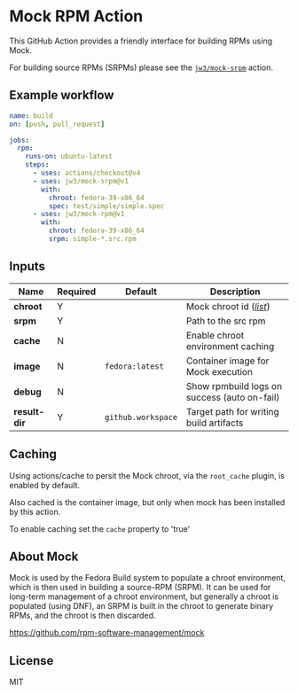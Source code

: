 Mock RPM Action
===

This GitHub Action provides a friendly interface for building RPMs using Mock.

For building source RPMs (SRPMs) please see the [`jw3/mock-srpm`](https://github.com/jw3/mock-srpm) action.

## Example workflow

```yaml
name: build
on: [push, pull_request]

jobs:
  rpm:
    runs-on: ubuntu-latest
    steps:
      - uses: actions/checkout@v4
      - uses: jw3/mock-srpm@v1
        with:
          chroot: fedora-39-x86_64
          spec: test/simple/simple.spec
      - uses: jw3/mock-rpm@v1
        with:
          chroot: fedora-39-x86_64
          srpm: simple-*.src.rpm
```

## Inputs

| Name           | Required | Default            | Description                                                                                                     |
|----------------|----------|--------------------|-----------------------------------------------------------------------------------------------------------------|
| **chroot**     | Y        |                    | Mock chroot id ([_list_](https://github.com/rpm-software-management/mock/tree/main/mock-core-configs/etc/mock)) |
| **srpm**       | Y        |                    | Path to the src rpm                                                                                             |
| **cache**      | N        |                    | Enable chroot environment caching                                                                               |
| **image**      | N        | `fedora:latest`    | Container image for Mock execution                                                                              |
| **debug**      | N        |                    | Show rpmbuild logs on success (auto on-fail)                                                                    |
| **result-dir** | Y        | `github.workspace` | Target path for writing build artifacts                                                                         |

## Caching

Using actions/cache to persit the Mock chroot, via the `root_cache` plugin, is enabled by default.

Also cached is the container image, but only when mock has been installed by this action.

To enable caching set the `cache` property to 'true'

## About Mock

Mock is used by the Fedora Build system to populate a chroot environment, which is then used in building a source-RPM (SRPM). It can be used for long-term management of a chroot environment, but generally a chroot is populated (using DNF), an SRPM is built in the chroot to generate binary RPMs, and the chroot is then discarded.

https://github.com/rpm-software-management/mock

## License

MIT
